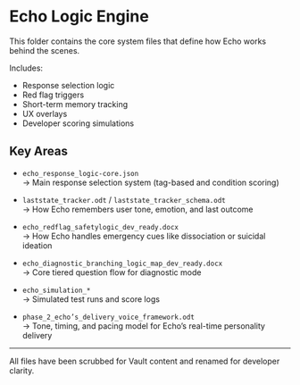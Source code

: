# Echo Logic Engine

This folder contains the core system files that define how Echo works behind the scenes.

Includes:
- Response selection logic
- Red flag triggers
- Short-term memory tracking
- UX overlays
- Developer scoring simulations

## Key Areas

- `echo_response_logic-core.json`  
  → Main response selection system (tag-based and condition scoring)

- `laststate_tracker.odt` / `laststate_tracker_schema.odt`  
  → How Echo remembers user tone, emotion, and last outcome

- `echo_redflag_safetylogic_dev_ready.docx`  
  → How Echo handles emergency cues like dissociation or suicidal ideation

- `echo_diagnostic_branching_logic_map_dev_ready.docx`  
  → Core tiered question flow for diagnostic mode

- `echo_simulation_*`  
  → Simulated test runs and score logs

- `phase_2_echo’s_delivery_voice_framework.odt`  
  → Tone, timing, and pacing model for Echo’s real-time personality delivery

---

All files have been scrubbed for Vault content and renamed for developer clarity.